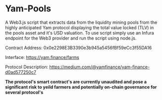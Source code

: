 # Yam-Pools
A Web3.js script that extracts data from the liquidity mining pools from the highly anticipated Yam protocol displaying the total value locked (TLV) in
the pools asset and it's USD valuation. To use script simply use an Infura endpoint for the Web3 provider and run the script using node.js.

Contract Address: 0x0e2298E3B3390e3b945a5456fBf59eCc3f55DA16

Interface: https://yam.finance/farms

Protocol Description: https://medium.com/@yamfinance/yam-finance-d0ad577250c7

**The protocol's smart contract's are currently unaudited and pose a significant risk to yeild farmers and potentially on-chain governance for several protocol's**
